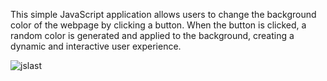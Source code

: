 This simple JavaScript application allows users to change the
background color of the webpage by clicking a button. When the button is clicked,
a random color is generated and applied to the background, creating a dynamic
and interactive user experience.

![jslast](https://github.com/user-attachments/assets/16956b9e-d771-479a-8b23-d8dd7ac14ba7)
